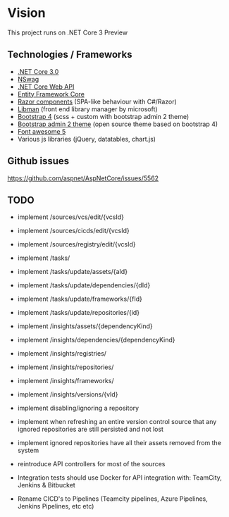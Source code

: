 # Vision

This project runs on .NET Core 3 Preview

## Technologies / Frameworks

* [.NET Core 3.0](https://devblogs.microsoft.com/dotnet/announcing-net-core-3-preview-1-and-open-sourcing-windows-desktop-frameworks/)
* [NSwag](https://docs.microsoft.com/en-us/aspnet/core/tutorials/getting-started-with-nswag?view=aspnetcore-2.2&tabs=visual-studio%2Cvisual-studio-xml)
* [.NET Core Web API](https://docs.microsoft.com/en-us/aspnet/core/web-api/advanced/conventions?view=aspnetcore-2.2)
* [Entity Framework Core](https://docs.microsoft.com/en-us/ef/core/)
* [Razor components](https://docs.microsoft.com/en-us/aspnet/core/razor-components/components?view=aspnetcore-3.0) (SPA-like behaviour with C#/Razor)
* [Libman](https://docs.microsoft.com/en-us/aspnet/core/client-side/libman/) (front end library manager by microsoft)
* [Bootstrap 4](https://getbootstrap.com/) (scss + custom with bootstrap admin 2 theme)
* [Bootstrap admin 2 theme](https://startbootstrap.com/themes/sb-admin-2/) (open source theme based on bootstrap 4)
* [Font awesome 5](https://fontawesome.com/)
* Various js libraries (jQuery, datatables, chart.js)

## Github issues
https://github.com/aspnet/AspNetCore/issues/5562  
 
## TODO

* implement /sources/vcs/edit/{vcsId}
* implement /sources/cicds/edit/{vcsId}
* implement /sources/registry/edit/{vcsId}

* implement /tasks/
* implement /tasks/update/assets/{aId}
* implement /tasks/update/dependencies/{dId}
* implement /tasks/update/frameworks/{fId}
* implement /tasks/update/repositories/{id}

* implement /insights/assets/{dependencyKind}  
* implement /insights/dependencies/{dependencyKind}  
* implement /insights/registries/  
* implement /insights/repositories/  
* implement /insights/frameworks/  
* implement /insights/versions/{vId}  

* implement disabling/ignoring a repository
* implement when refreshing an entire version control source that any ignored repositories are still persisted and not lost
* implement ignored repositories have all their assets removed from the system

* reintroduce API controllers for most of the sources

* Integration tests should use Docker for API integration with: TeamCity, Jenkins & Bitbucket
* Rename CICD's to Pipelines (Teamcity pipelines, Azure Pipelines, Jenkins Pipelines, etc etc)
